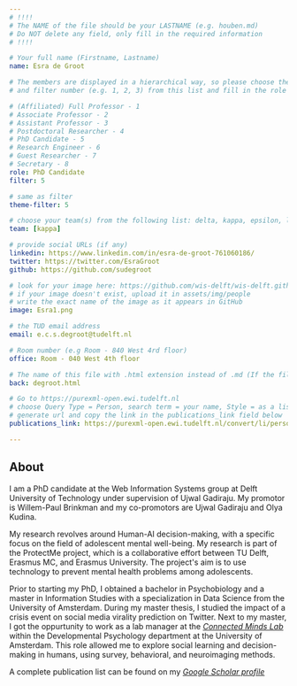 ```yaml
---
# !!!!
# The NAME of the file should be your LASTNAME (e.g. houben.md)
# Do NOT delete any field, only fill in the required information
# !!!! 

# Your full name (Firstname, Lastname)
name: Esra de Groot

# The members are displayed in a hierarchical way, so please choose the role (e.g. Full Professor, Assistant Professor etc) 
# and filter number (e.g. 1, 2, 3) from this list and fill in the role and filter from below:

# (Affiliated) Full Professor - 1
# Associate Professor - 2
# Assistant Professor - 3
# Postdoctoral Researcher - 4
# PhD Candidate - 5
# Research Engineer - 6 
# Guest Researcher - 7
# Secretary - 8
role: PhD Candidate
filter: 5

# same as filter
theme-filter: 5

# choose your team(s) from the following list: delta, kappa, epsilon, lambda, cel
team: [kappa]

# provide social URLs (if any)
linkedin: https://www.linkedin.com/in/esra-de-groot-761060186/
twitter: https://twitter.com/EsraGroot
github: https://github.com/sudegroot

# look for your image here: https://github.com/wis-delft/wis-delft.github.io/tree/master/assets/img/people 
# if your image doesn't exist, upload it in assets/img/people 
# write the exact name of the image as it appears in GitHub  
image: Esra1.png

# the TUD email address
email: e.c.s.degroot@tudelft.nl

# Room number (e.g Room - 840 West 4rd floor)
office: Room - 040 West 4th floor

# The name of this file with .html extension instead of .md (If the filename is ionescu.md, the "back" field will be ionescu.html)
back: degroot.html

# Go to https://purexml-open.ewi.tudelft.nl 
# choose Query Type = Person, search term = your name, Style = as a list
# generate url and copy the link in the publications_link field below
publications_link: https://purexml-open.ewi.tudelft.nl/convert/li/persons/c62e0083-7b4c-4eeb-a39d-0833ba1f8068

---
```


## About

I am a PhD candidate at the Web Information Systems group at Delft University of Technology under supervision of Ujwal Gadiraju. My promotor is Willem-Paul Brinkman and my co-promotors are Ujwal Gadiraju and Olya Kudina.  

My research revolves around Human-AI decision-making, with a specific focus on the field of adolescent mental well-being. My research is part of the ProtectMe project, which is a collaborative effort between TU Delft, Erasmus MC, and Erasmus University. The project's aim is to use technology to prevent mental health problems among adolescents.

Prior to starting my PhD, I obtained a bachelor in Psychobiology and a master in Information Studies with a specialization in Data Science from the University of Amsterdam. During my master thesis, I studied the impact of a crisis event on social media virality prediction on Twitter. Next to my master, I got the oppurtunity to work as a lab manager at the [*Connected Minds Lab*](https://connectedmindslab.net) within the Developmental Psychology department at the University of Amsterdam. This role allowed me to explore social learning and decision-making in humans, using survey, behavioral, and neuroimaging methods.

A complete publication list can be found on my [*Google Scholar profile*](https://scholar.google.com/citations?user=P7CEBdYAAAAJ&hl=nl)
